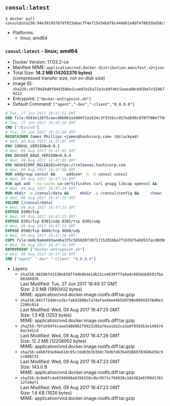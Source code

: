 ## `consul:latest`

```console
$ docker pull consul@sha256:94e39195f67df923abac7f4ef15d34bdf8c444861e8df470035bd58c510321c7
```

-	Platforms:
	-	linux; amd64

### `consul:latest` - linux; amd64

-	Docker Version: 17.03.2-ce
-	Manifest MIME: `application/vnd.docker.distribution.manifest.v2+json`
-	Total Size: **14.2 MB (14202376 bytes)**  
	(compressed transfer size, not on-disk size)
-	Image ID: `sha256:c6f7042bd0f8493586e1cae87e25a72a3cb0f46c5aaea00c683be7c529b79212`
-	Entrypoint: `["docker-entrypoint.sh"]`
-	Default Command: `["agent","-dev","-client","0.0.0.0"]`

```dockerfile
# Tue, 27 Jun 2017 18:41:51 GMT
ADD file:4583e12bf5caec40b861a3409f2a1624c3f3556cc457edb99c9707f00e779e45 in / 
# Tue, 27 Jun 2017 18:42:16 GMT
CMD ["/bin/sh"]
# Tue, 27 Jun 2017 19:12:28 GMT
MAINTAINER James Phillips <james@hashicorp.com> (@slackpad)
# Wed, 09 Aug 2017 16:47:05 GMT
ENV CONSUL_VERSION=0.9.1
# Wed, 09 Aug 2017 16:47:05 GMT
ENV DOCKER_BASE_VERSION=0.0.4
# Wed, 09 Aug 2017 16:47:05 GMT
ENV HASHICORP_RELEASES=https://releases.hashicorp.com
# Wed, 09 Aug 2017 16:47:06 GMT
RUN addgroup consul &&     adduser -S -G consul consul
# Wed, 09 Aug 2017 16:47:14 GMT
RUN apk add --no-cache ca-certificates curl gnupg libcap openssl &&     gpg --keyserver pgp.mit.edu --recv-keys 91A6E7F85D05C65630BEF18951852D87348FFC4C &&     mkdir -p /tmp/build &&     cd /tmp/build &&     wget ${HASHICORP_RELEASES}/docker-base/${DOCKER_BASE_VERSION}/docker-base_${DOCKER_BASE_VERSION}_linux_amd64.zip &&     wget ${HASHICORP_RELEASES}/docker-base/${DOCKER_BASE_VERSION}/docker-base_${DOCKER_BASE_VERSION}_SHA256SUMS &&     wget ${HASHICORP_RELEASES}/docker-base/${DOCKER_BASE_VERSION}/docker-base_${DOCKER_BASE_VERSION}_SHA256SUMS.sig &&     gpg --batch --verify docker-base_${DOCKER_BASE_VERSION}_SHA256SUMS.sig docker-base_${DOCKER_BASE_VERSION}_SHA256SUMS &&     grep ${DOCKER_BASE_VERSION}_linux_amd64.zip docker-base_${DOCKER_BASE_VERSION}_SHA256SUMS | sha256sum -c &&     unzip docker-base_${DOCKER_BASE_VERSION}_linux_amd64.zip &&     cp bin/gosu bin/dumb-init /bin &&     wget ${HASHICORP_RELEASES}/consul/${CONSUL_VERSION}/consul_${CONSUL_VERSION}_linux_amd64.zip &&     wget ${HASHICORP_RELEASES}/consul/${CONSUL_VERSION}/consul_${CONSUL_VERSION}_SHA256SUMS &&     wget ${HASHICORP_RELEASES}/consul/${CONSUL_VERSION}/consul_${CONSUL_VERSION}_SHA256SUMS.sig &&     gpg --batch --verify consul_${CONSUL_VERSION}_SHA256SUMS.sig consul_${CONSUL_VERSION}_SHA256SUMS &&     grep consul_${CONSUL_VERSION}_linux_amd64.zip consul_${CONSUL_VERSION}_SHA256SUMS | sha256sum -c &&     unzip -d /bin consul_${CONSUL_VERSION}_linux_amd64.zip &&     cd /tmp &&     rm -rf /tmp/build &&     apk del gnupg openssl &&     rm -rf /root/.gnupg
# Wed, 09 Aug 2017 16:47:14 GMT
RUN mkdir -p /consul/data &&     mkdir -p /consul/config &&     chown -R consul:consul /consul
# Wed, 09 Aug 2017 16:47:15 GMT
VOLUME [/consul/data]
# Wed, 09 Aug 2017 16:47:15 GMT
EXPOSE 8300/tcp
# Wed, 09 Aug 2017 16:47:15 GMT
EXPOSE 8301/tcp 8301/udp 8302/tcp 8302/udp
# Wed, 09 Aug 2017 16:47:15 GMT
EXPOSE 8500/tcp 8600/tcp 8600/udp
# Wed, 09 Aug 2017 16:47:16 GMT
COPY file:de6c9a0e693ae46a375c565826f2071715281bba7f165975eb8537acd0d96ff4 in /usr/local/bin/docker-entrypoint.sh 
# Wed, 09 Aug 2017 16:47:16 GMT
ENTRYPOINT ["docker-entrypoint.sh"]
# Wed, 09 Aug 2017 16:47:16 GMT
CMD ["agent" "-dev" "-client" "0.0.0.0"]
```

-	Layers:
	-	`sha256:88286f41530e93dffd4b964e1db22ce4939fffa4a4c665dab8591fbab03d4926`  
		Last Modified: Tue, 27 Jun 2017 18:49:37 GMT  
		Size: 2.0 MB (1990402 bytes)  
		MIME: application/vnd.docker.image.rootfs.diff.tar.gzip
	-	`sha256:041f724dece2bcfa8d2888e7a74afae94e44b5ddf09e96993578d0e32200c014`  
		Last Modified: Wed, 09 Aug 2017 16:47:25 GMT  
		Size: 1.3 KB (1253 bytes)  
		MIME: application/vnd.docker.image.rootfs.diff.tar.gzip
	-	`sha256:f0fa59df4caae5486002f992328ba76ea1da2ca3a0f8592b3e1494748ac541cd`  
		Last Modified: Wed, 09 Aug 2017 16:47:26 GMT  
		Size: 12.2 MB (12208952 bytes)  
		MIME: application/vnd.docker.image.rootfs.diff.tar.gzip
	-	`sha256:e4b6f03e94a610c95c16d03b3b3b0c7bd6fd6364d3869783686456c9cc600731`  
		Last Modified: Wed, 09 Aug 2017 16:47:23 GMT  
		Size: 143.0 B  
		MIME: application/vnd.docker.image.rootfs.diff.tar.gzip
	-	`sha256:8c0e0fc4e0194980a6356158c4bc9573c768038c184362e6f09d1f8112fa9e71`  
		Last Modified: Wed, 09 Aug 2017 16:47:23 GMT  
		Size: 1.6 KB (1626 bytes)  
		MIME: application/vnd.docker.image.rootfs.diff.tar.gzip
